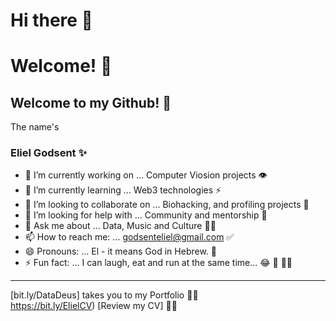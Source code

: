 # Hi there 👋
# Welcome! 🤗 
## Welcome to my Github! 🥳
The name's
### Eliel Godsent ✨

- 🔭 I’m currently working on ... Computer Viosion projects 👁 
- 🌱 I’m currently learning ... Web3 technologies ⚡️ 
- 👯 I’m looking to collaborate on ... Biohacking, and profiling projects 🚀 
- 🤔 I’m looking for help with ... Community and mentorship 🎤
- 💬 Ask me about ... Data, Music and Culture 🤌🏾
- 📫 How to reach me: ... godsenteliel@gmail.com ✅
- 😄 Pronouns: ... El - it means God in Hebrew. 👑 
- ⚡ Fun fact: ... I can laugh, eat and run at the same time... 😂 🍲 🏃‍♀️ 

__________________________________________________________________________________________________________________________________________________________

[bit.ly/DataDeus] takes you to my Portfolio 👍🏾
<br>
https://bit.ly/ElielCV) [Review my CV] 🙌🏾

